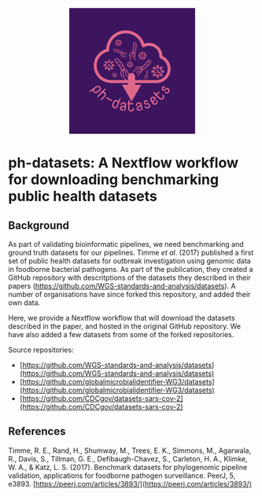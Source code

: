 <div align="center" width = 100%>
    <img src="assets/logo-dark.png">
</div>

# ph-datasets: A Nextflow workflow for downloading benchmarking public health datasets

## Background
As part of validating bioinformatic pipelines, we need benchmarking and ground truth datasets for our pipelines. Timme _et al_. (2017)
published a first set of public health datasets for outbreak investigation using genomic data in foodborne bacterial pathogens. As part 
of the publication, they created a GitHub repository with descritptions of the datasets they described in their papers (https://github.com/WGS-standards-and-analysis/datasets). A number of organisations have since forked this repository, and added their own data.

Here, we provide a Nextflow workflow that will download the datasets described in the paper, and hosted in the original GitHub repository.
We have also added a few datasets from some of the forked repositories.

Source repositories:

* [https://github.com/WGS-standards-and-analysis/datasets](https://github.com/WGS-standards-and-analysis/datasets)
* [https://github.com/globalmicrobialidentifier-WG3/datasets](https://github.com/globalmicrobialidentifier-WG3/datasets)
* [https://github.com/CDCgov/datasets-sars-cov-2](https://github.com/CDCgov/datasets-sars-cov-2)

## References
Timme, R. E., Rand, H., Shumway, M., Trees, E. K., Simmons, M., Agarwala, R., Davis, S., Tillman, G. E., Defibaugh-Chavez, S., Carleton, H. A., Klimke, W. A., & Katz, L. S. (2017). Benchmark datasets for phylogenomic pipeline validation, applications for foodborne pathogen surveillance. PeerJ, 5, e3893. [https://peerj.com/articles/3893/](https://peerj.com/articles/3893/)